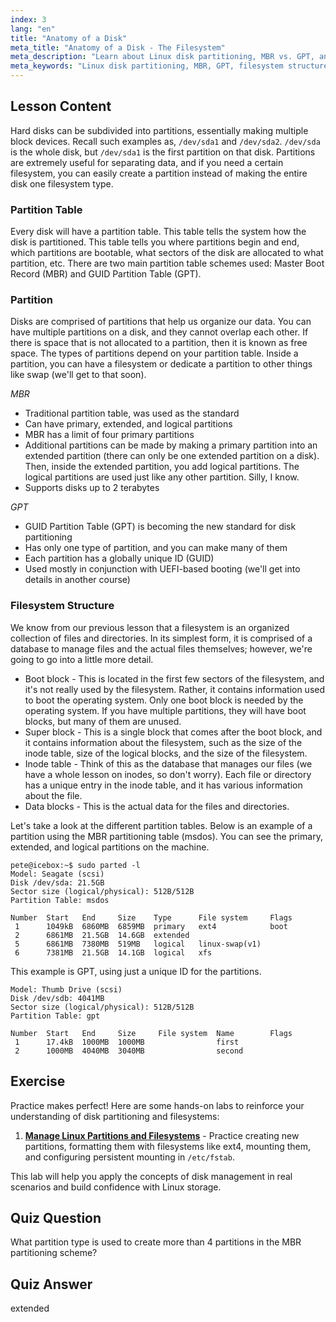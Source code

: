 ```yaml
---
index: 3
lang: "en"
title: "Anatomy of a Disk"
meta_title: "Anatomy of a Disk - The Filesystem"
meta_description: "Learn about Linux disk partitioning, MBR vs. GPT, and filesystem structure. Understand partitions, tables, and how to organize data. Get started with this beginner guide!"
meta_keywords: "Linux disk partitioning, MBR, GPT, filesystem structure, Linux partitions, beginner, tutorial, guide"
---
```


## Lesson Content

Hard disks can be subdivided into partitions, essentially making multiple block devices. Recall such examples as, `/dev/sda1` and `/dev/sda2`. `/dev/sda` is the whole disk, but `/dev/sda1` is the first partition on that disk. Partitions are extremely useful for separating data, and if you need a certain filesystem, you can easily create a partition instead of making the entire disk one filesystem type.

### Partition Table

Every disk will have a partition table. This table tells the system how the disk is partitioned. This table tells you where partitions begin and end, which partitions are bootable, what sectors of the disk are allocated to what partition, etc. There are two main partition table schemes used: Master Boot Record (MBR) and GUID Partition Table (GPT).

### Partition

Disks are comprised of partitions that help us organize our data. You can have multiple partitions on a disk, and they cannot overlap each other. If there is space that is not allocated to a partition, then it is known as free space. The types of partitions depend on your partition table. Inside a partition, you can have a filesystem or dedicate a partition to other things like swap (we'll get to that soon).

_MBR_

- Traditional partition table, was used as the standard
- Can have primary, extended, and logical partitions
- MBR has a limit of four primary partitions
- Additional partitions can be made by making a primary partition into an extended partition (there can only be one extended partition on a disk). Then, inside the extended partition, you add logical partitions. The logical partitions are used just like any other partition. Silly, I know.
- Supports disks up to 2 terabytes

_GPT_

- GUID Partition Table (GPT) is becoming the new standard for disk partitioning
- Has only one type of partition, and you can make many of them
- Each partition has a globally unique ID (GUID)
- Used mostly in conjunction with UEFI-based booting (we'll get into details in another course)

### Filesystem Structure

We know from our previous lesson that a filesystem is an organized collection of files and directories. In its simplest form, it is comprised of a database to manage files and the actual files themselves; however, we're going to go into a little more detail.

- Boot block - This is located in the first few sectors of the filesystem, and it's not really used by the filesystem. Rather, it contains information used to boot the operating system. Only one boot block is needed by the operating system. If you have multiple partitions, they will have boot blocks, but many of them are unused.
- Super block - This is a single block that comes after the boot block, and it contains information about the filesystem, such as the size of the inode table, size of the logical blocks, and the size of the filesystem.
- Inode table - Think of this as the database that manages our files (we have a whole lesson on inodes, so don't worry). Each file or directory has a unique entry in the inode table, and it has various information about the file.
- Data blocks - This is the actual data for the files and directories.

Let's take a look at the different partition tables. Below is an example of a partition using the MBR partitioning table (msdos). You can see the primary, extended, and logical partitions on the machine.

```plaintext
pete@icebox:~$ sudo parted -l
Model: Seagate (scsi)
Disk /dev/sda: 21.5GB
Sector size (logical/physical): 512B/512B
Partition Table: msdos

Number  Start   End     Size    Type      File system     Flags
 1      1049kB  6860MB  6859MB  primary   ext4            boot
 2      6861MB  21.5GB  14.6GB  extended
 5      6861MB  7380MB  519MB   logical   linux-swap(v1)
 6      7381MB  21.5GB  14.1GB  logical   xfs
```

This example is GPT, using just a unique ID for the partitions.

```plaintext
Model: Thumb Drive (scsi)
Disk /dev/sdb: 4041MB
Sector size (logical/physical): 512B/512B
Partition Table: gpt

Number  Start   End     Size     File system  Name        Flags
 1      17.4kB  1000MB  1000MB                first
 2      1000MB  4040MB  3040MB                second
```

## Exercise

Practice makes perfect! Here are some hands-on labs to reinforce your understanding of disk partitioning and filesystems:

1. **[Manage Linux Partitions and Filesystems](https://labex.io/labs/comptia-manage-linux-partitions-and-filesystems-590845)** - Practice creating new partitions, formatting them with filesystems like ext4, mounting them, and configuring persistent mounting in `/etc/fstab`.

This lab will help you apply the concepts of disk management in real scenarios and build confidence with Linux storage.

## Quiz Question

What partition type is used to create more than 4 partitions in the MBR partitioning scheme?

## Quiz Answer

extended
